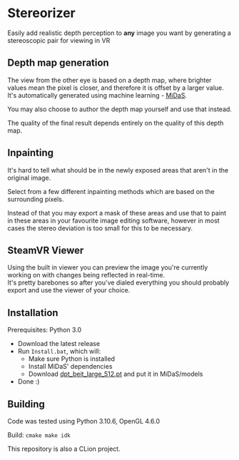 # Stereorizer

Easily add realistic depth perception to **any** image you want by generating a stereoscopic pair for viewing in VR

## Depth map generation
The view from the other eye is based on a depth map, where brighter values mean the pixel is closer, and therefore it is offset by a larger value. <br/>
It's automatically generated using machine learning - [MiDaS](https://github.com/isl-org/MiDaS).

You may also choose to author the depth map yourself and use that instead. 

The quality of the final result depends entirely on the quality of this depth map. 

## Inpainting
It's hard to tell what should be in the newly exposed areas that aren't in the original image. <br/>

Select from a few different inpainting methods which are based on the surrounding pixels. 

Instead of that you may export a mask of these areas and use that to paint in these areas in your favourite image editing software, however in most cases the stereo deviation is too small for this to be necessary.


## SteamVR Viewer
Using the built in viewer you can preview the image you're currently working on with changes being reflected in real-time. <br/> 
It's pretty barebones so after you've dialed everything you should probably export and use the viewer of your choice. 

## Installation
Prerequisites: Python 3.0

* Download the latest release
* Run `Install.bat`, which will: 
  * Make sure Python is installed
  * Install MiDaS' dependencies 
  * Download [dpt_beit_large_512.pt](https://github.com/isl-org/MiDaS/releases/download/v3_1/dpt_beit_large_512.pt) and put it in MiDaS/models
* Done :)

## Building
Code was tested using Python 3.10.6, OpenGL 4.6.0

Build: `cmake make idk`

This repository is also a CLion project.

